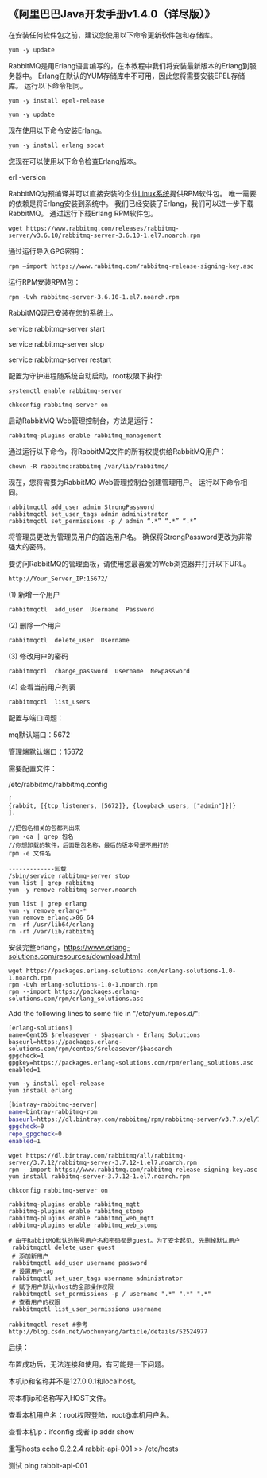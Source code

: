 ## 	《阿里巴巴Java开发手册v1.4.0（详尽版）》

在安装任何软件包之前，建议您使用以下命令更新软件包和存储库。

```
yum -y update
```

RabbitMQ是用Erlang语言编写的，在本教程中我们将安装最新版本的Erlang到服务器中。 Erlang在默认的YUM存储库中不可用，因此您将需要安装EPEL存储库。 运行以下命令相同。

```shell
yum -y install epel-release

yum -y update
```

现在使用以下命令安装Erlang。

```
yum -y install erlang socat
```

您现在可以使用以下命令检查Erlang版本。

erl -version

RabbitMQ为预编译并可以直接安装的企业[Linux系统](https://www.linuxprobe.com/)提供RPM软件包。 唯一需要的依赖是将Erlang安装到系统中。 我们已经安装了Erlang，我们可以进一步下载RabbitMQ。 通过运行下载Erlang RPM软件包。

```
wget https://www.rabbitmq.com/releases/rabbitmq-server/v3.6.10/rabbitmq-server-3.6.10-1.el7.noarch.rpm
```

通过运行导入GPG密钥：

```
rpm –import https://www.rabbitmq.com/rabbitmq-release-signing-key.asc
```

运行RPM安装RPM包：

```
rpm -Uvh rabbitmq-server-3.6.10-1.el7.noarch.rpm
```

RabbitMQ现已安装在您的系统上。



service rabbitmq-server start

service rabbitmq-server stop

service rabbitmq-server restart

配置为守护进程随系统自动启动，root权限下执行:

```
systemctl enable rabbitmq-server
```

```
chkconfig rabbitmq-server on
```





启动RabbitMQ Web管理控制台，方法是运行：

```
rabbitmq-plugins enable rabbitmq_management
```

通过运行以下命令，将RabbitMQ文件的所有权提供给RabbitMQ用户：

```
chown -R rabbitmq:rabbitmq /var/lib/rabbitmq/
```

现在，您将需要为RabbitMQ Web管理控制台创建管理用户。 运行以下命令相同。

```
rabbitmqctl add_user admin StrongPassword
rabbitmqctl set_user_tags admin administrator
rabbitmqctl set_permissions -p / admin “.*” “.*” “.*”
```

将管理员更改为管理员用户的首选用户名。 确保将StrongPassword更改为非常强大的密码。

要访问RabbitMQ的管理面板，请使用您最喜爱的Web浏览器并打开以下URL。

```
http://Your_Server_IP:15672/
```







(1) 新增一个用户

```
rabbitmqctl  add_user  Username  Password
```

(2) 删除一个用户

```
rabbitmqctl  delete_user  Username
```

(3) 修改用户的密码

```
rabbitmqctl  change_password  Username  Newpassword
```

(4) 查看当前用户列表

```
rabbitmqctl  list_users
```





配置与端口问题：

mq默认端口：5672

管理端默认端口：15672



需要配置文件：

/etc/rabbitmq/rabbitmq.config

```
[
{rabbit, [{tcp_listeners, [5672]}, {loopback_users, ["admin"]}]}
].
```





```
//把包名相关的包都列出来  
rpm -qa | grep 包名
//你想卸载的软件，后面是包名称，最后的版本号是不用打的
rpm -e 文件名

-------------卸载
/sbin/service rabbitmq-server stop
yum list | grep rabbitmq
yum -y remove rabbitmq-server.noarch
 
yum list | grep erlang
yum -y remove erlang-*
yum remove erlang.x86_64 
rm -rf /usr/lib64/erlang
rm -rf /var/lib/rabbitmq
```



安装完整erlang，https://www.erlang-solutions.com/resources/download.html

```
wget https://packages.erlang-solutions.com/erlang-solutions-1.0-1.noarch.rpm
rpm -Uvh erlang-solutions-1.0-1.noarch.rpm
rpm --import https://packages.erlang-solutions.com/rpm/erlang_solutions.asc
```



Add the following lines to some file in "/etc/yum.repos.d/":

```
[erlang-solutions]
name=CentOS $releasever - $basearch - Erlang Solutions
baseurl=https://packages.erlang-solutions.com/rpm/centos/$releasever/$basearch
gpgcheck=1
gpgkey=https://packages.erlang-solutions.com/rpm/erlang_solutions.asc
enabled=1
```



```
yum -y install epel-release
yum install erlang
```



```bash
[bintray-rabbitmq-server]
name=bintray-rabbitmq-rpm
baseurl=https://dl.bintray.com/rabbitmq/rpm/rabbitmq-server/v3.7.x/el/7/
gpgcheck=0
repo_gpgcheck=0
enabled=1
```



```
wget https://dl.bintray.com/rabbitmq/all/rabbitmq-server/3.7.12/rabbitmq-server-3.7.12-1.el7.noarch.rpm
rpm --import https://www.rabbitmq.com/rabbitmq-release-signing-key.asc
yum install rabbitmq-server-3.7.12-1.el7.noarch.rpm

chkconfig rabbitmq-server on

rabbitmq-plugins enable rabbitmq_mqtt
rabbitmq-plugins enable rabbitmq_stomp
rabbitmq-plugins enable rabbitmq_web_mqtt
rabbitmq-plugins enable rabbitmq_web_stomp

# 由于RabbitMQ默认的账号用户名和密码都是guest。为了安全起见, 先删掉默认用户
 rabbitmqctl delete_user guest
 # 添加新用户
 rabbitmqctl add_user username password
 # 设置用户tag
 rabbitmqctl set_user_tags username administrator
 # 赋予用户默认vhost的全部操作权限
 rabbitmqctl set_permissions -p / username ".*" ".*" ".*"
 # 查看用户的权限
 rabbitmqctl list_user_permissions username
```



```
rabbitmqctl reset #参考 http://blog.csdn.net/wochunyang/article/details/52524977
```



后续：

布置成功后，无法连接和使用，有可能是一下问题。

本机ip和名称并不是127.0.0.1和localhost。

将本机ip和名称写入HOST文件。

查看本机用户名：root权限登陆，root@本机用户名。

查看本机ip：ifconfig 或者  ip addr show  





重写hosts echo 9.2.2.4 rabbit-api-001 >> /etc/hosts 

测试  ping rabbit-api-001 